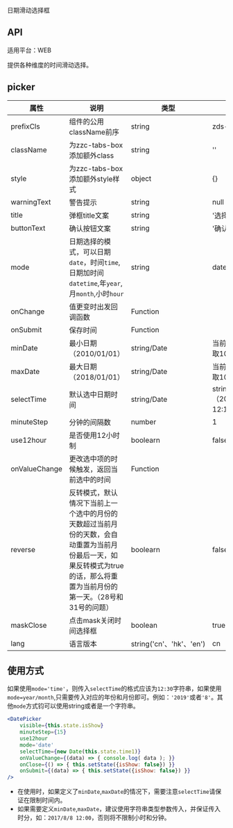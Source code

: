日期滑动选择框

## API

适用平台：WEB

提供各种维度的时间滑动选择。


## picker

| 属性          | 说明                                                                                                   | 类型                     | 默认值                     |
| ------------- | ------------------------------------------------------------------------------------------------------ | ------------------------ | -------------------------- |
| prefixCls     | 组件的公用className前序                                                                                | string                   | zds-picker                 |
| className     | 为zzc-tabs-box添加额外class                                                                            | string                   | ''                         |
| style         | 为zzc-tabs-box添加额外style样式                                                                        | object                   | {}                         |
| warningText         | 警告提示                                                           | string                   | null                       |
| title         | 弹框title文案                                                           | string                   | '选择时间'                         |
| buttonText         | 确认按钮文案                                                                        | string                   | '确认日期'                         |
| mode          | 日期选择的模式，可以日期`date`，时间`time`,日期加时间`datetime`,年`year`,月`month`,小时`hour`                   | string                   | date                       |
| onChange      | 值更变时出发回调函数                                                                                   | Function                 |                            |
| onSubmit      | 保存时间                                                                                               | Function                 |                            |
| minDate       | 最小日期（2010/01/01）                                                                                 | string/Date              | 当前年份向前取10年         |
| maxDate       | 最大日期（2018/01/01）                                                                                 | string/Date              | 当前年份向后取10年         |
| selectTime    | 默认选中日期时间                                                                                       | string/Date              | string（2018/01/01 12:10） |  |
| minuteStep    | 分钟的间隔数                                                                                           | number                   | 1                          |
| use12hour     | 是否使用12小时制                                                                                       | boolearn                 | false                      |
| onValueChange | 更改选中项的时候触发，返回当前选中的时间                                                               | Function                 |                            |
| reverse       | 反转模式，默认情况下当前上一个选中的月份的天数超过当前月份的天数，会自动重置为当前月份最后一天，如果反转模式为true的话，那么将重置为当前月份的第一天。（28号和31号的问题） | boolearn                 | false                      |
| maskClose     | 点击mask关闭时间选择框                                                                                 | boolean                  | true                       |
| lang          | 语言版本                                                                                               | string('cn'、'hk'、'en') | cn                         |

## 使用方式

如果使用`mode='time'`，则传入`selectTime`的格式应该为`12:30`字符串，如果使用`mode=year/month`,只需要传入对应的年份和月份即可。例如：`'2019'`或者`'8'`。其他`mode`方式钧可以使用string或者是一个字符串。

```jsx
<DatePicker
    visible={this.state.isShow}
    minuteStep={15}
    use12hour
    mode='date'
    selectTime={new Date(this.state.time1)}
    onValueChange={(data) => { console.log( data ); }}
    onClose={() => { this.setState({isShow: false}) }}
    onSubmit={(data) => { this.setState({isShow: false}) }}
/>
```

* 在使用时，如果定义了`minDate`,`maxDate`的情况下，需要注意`selectTime`请保证在限制时间内。
* 如果需要定义`minDate`,`maxDate`，建议使用字符串类型参数传入，并保证传入时分，如：`2017/8/8 12:00`，否则将不限制小时和分钟。